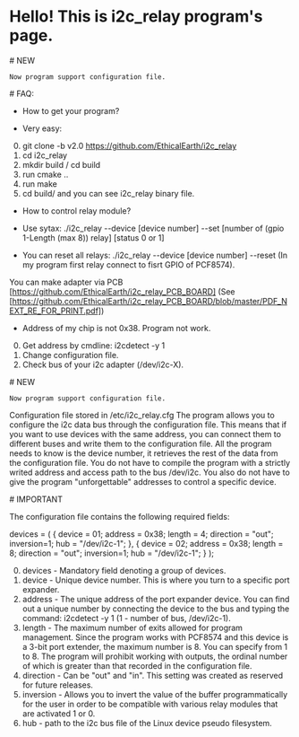 ﻿# Hello! This is i2c_relay program's page.

﻿# NEW

    Now program support configuration file.

﻿# FAQ:

- How to get your program?

- Very easy:

0) git clone -b v2.0 https://github.com/EthicalEarth/i2c_relay
1) cd i2c_relay
2) mkdir build / cd build
2) run cmake ..
3) run make
4) cd build/ and you can see i2c_relay binary file.

- How to control relay module?

- Use sytax: ./i2c_relay --device [device number] --set [number of (gpio 1-Length (max 8)) relay] [status 0 or 1]

- You can reset all relays: ./i2c_relay --device [device number] --reset
(In my program first relay connect to fisrt GPIO of PCF8574). 

You can make adapter via PCB [https://github.com/EthicalEarth/i2c_relay_PCB_BOARD] (See [https://github.com/EthicalEarth/i2c_relay_PCB_BOARD/blob/master/PDF_NEXT_RE_FOR_PRINT.pdf])

- Address of my chip is not 0x38. Program not work.

0) Get address by cmdline: i2cdetect -y 1
1) Change configuration file.
2) Check bus of your i2c adapter (/dev/i2c-X).




﻿# NEW

    Now program support configuration file.
Configuration file stored in /etc/i2c_relay.cfg
    The program allows you to configure the i2с data bus through
the configuration file.
    This means that if you want to use devices with the same address,
you can connect them to different buses and write them to
the configuration file.
    All the program needs to know is the device number,
it retrieves the rest of the data from the configuration file.
    You do not have to compile the program with a strictly writed address
and access path to the bus /dev/i2c. 
    You also do not have to give the program "unforgettable" addresses
to control a specific device.

﻿# IMPORTANT

The configuration file contains the following required fields:

devices = (   { device  = 01;
                address = 0x38;
                length  = 4;
                direction    = "out";
                inversion=1;
                hub = "/dev/i2c-1"; },
              { device  = 02;
                address = 0x38;
                length  = 8;
                direction    = "out";
                inversion=1;
                hub = "/dev/i2c-1"; }
          );
          
0) devices - Mandatory field denoting a group of devices.
1) device - Unique device number. This is where you turn to a specific port expander.
2) address - The unique address of the port expander device. You can find out a unique number by connecting the device to the bus and typing the command: i2cdetect -y 1 (1 - number of bus, /dev/i2c-1).
3) length - The maximum number of exits allowed for program management.
Since the program works with PCF8574 and this device is a 3-bit port extender, the maximum number is 8.
You can specify from 1 to 8. The program will prohibit working with outputs, the ordinal number of which is greater than that recorded in the configuration file.
4) direction - Сan be "out" and "in". This setting was created as reserved for future releases.
5) inversion - Allows you to invert the value of the buffer programmatically for the user in order to be compatible with various relay modules that are activated 1 or 0.
6) hub - path to the i2c bus file of the Linux device pseudo filesystem.
